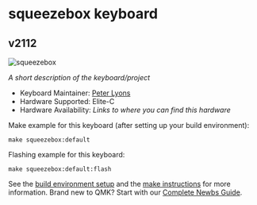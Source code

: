 # squeezebox keyboard

## v2112

![squeezebox]()

*A short description of the keyboard/project*

* Keyboard Maintainer: [Peter Lyons](https://peterlyons.com)
* Hardware Supported: Elite-C
* Hardware Availability: *Links to where you can find this hardware*

Make example for this keyboard (after setting up your build environment):

    make squeezebox:default

Flashing example for this keyboard:

    make squeezebox:default:flash

See the [build environment setup](https://docs.qmk.fm/#/getting_started_build_tools) and the [make instructions](https://docs.qmk.fm/#/getting_started_make_guide) for more information. Brand new to QMK? Start with our [Complete Newbs Guide](https://docs.qmk.fm/#/newbs).
